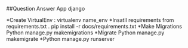 ##Question Answer App django 

*Create VirtualEnv :  virtualenv name_env
*Insatll requirements from requirements.txt . pip install -r docs/requirements.txt
*Make Migrations Python manage.py makemigrations
*Migrate Python manage.py makemigrate
*Python manage.py runserver 

